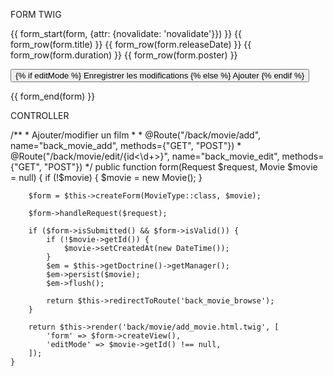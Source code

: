 FORM TWIG

{{ form_start(form, {attr: {novalidate: 'novalidate'}}) }}
{{ form_row(form.title) }}
{{ form_row(form.releaseDate) }}
{{ form_row(form.duration) }}
{{ form_row(form.poster) }}

<button class="btn btn-success" type="submit">
	{% if editMode %}
		Enregistrer les modifications
	{% else %}
		Ajouter
	{% endif %}
</button>

{{ form_end(form) }}

CONTROLLER 

/**
     * Ajouter/modifier un film
     *
     * @Route("/back/movie/add", name="back_movie_add", methods={"GET", "POST"})
     * @Route("/back/movie/edit/{id<\d+>}", name="back_movie_edit", methods={"GET", "POST"})
     */
    public function form(Request $request, Movie $movie = null)
    {
        if (!$movie) {
            $movie = new Movie();
        }

        $form = $this->createForm(MovieType::class, $movie);

        $form->handleRequest($request);

        if ($form->isSubmitted() && $form->isValid()) {
            if (!$movie->getId()) {
                $movie->setCreatedAt(new DateTime());
            }
            $em = $this->getDoctrine()->getManager();
            $em->persist($movie);
            $em->flush();

            return $this->redirectToRoute('back_movie_browse');
        }

        return $this->render('back/movie/add_movie.html.twig', [
            'form' => $form->createView(),
            'editMode' => $movie->getId() !== null,
        ]);
    }
